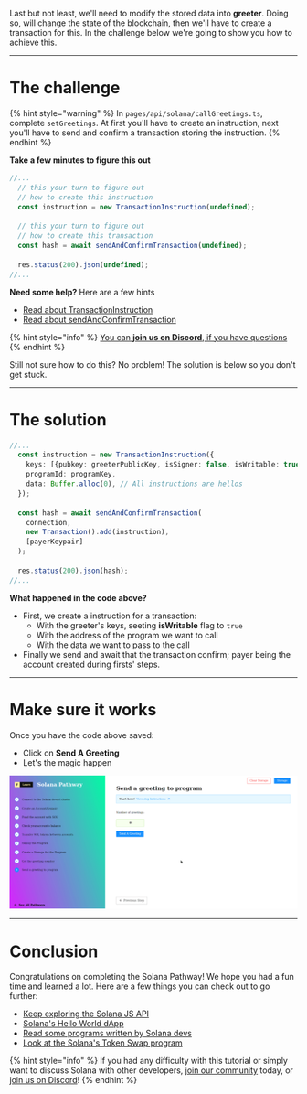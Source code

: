 Last but not least, we'll need to modify the stored data into **greeter**. Doing so, will change the state of the blockchain, then we'll have to create a transaction for this. In the challenge below we're going to show you how to achieve this.

----------------------------------

# The challenge

{% hint style="warning" %}
In `pages/api/solana/callGreetings.ts`, complete `setGreetings`. At first you'll have to create an instruction, next you'll have to send and confirm a transaction storing the instruction.
{% endhint %}

**Take a few minutes to figure this out**

```typescript 
//... 
  // this your turn to figure out 
  // how to create this instruction
  const instruction = new TransactionInstruction(undefined); 

  // this your turn to figure out 
  // how to create this transaction 
  const hash = await sendAndConfirmTransaction(undefined);

  res.status(200).json(undefined);
//...
```

**Need some help?** Here are a few hints
* [Read about TransactionInstruction](https://solana-labs.github.io/solana-web3.js/classes/Connection.html#getbalance)
* [Read about sendAndConfirmTransaction](https://solana-labs.github.io/solana-web3.js/classes/PublicKey.html#constructor)  

{% hint style="info" %}
[You can **join us on Discord**, if you have questions](https://discord.gg/fszyM7K)
{% endhint %}

Still not sure how to do this? No problem! The solution is below so you don't get stuck.

----------------------------------

# The solution

```typescript
//...
  const instruction = new TransactionInstruction({
    keys: [{pubkey: greeterPublicKey, isSigner: false, isWritable: true}],
    programId: programKey,
    data: Buffer.alloc(0), // All instructions are hellos
  });

  const hash = await sendAndConfirmTransaction(
    connection,
    new Transaction().add(instruction),
    [payerKeypair]
  );

  res.status(200).json(hash);
//...
```

**What happened in the code above?**

* First, we create a instruction for a transaction:
  * With the greeter's keys, seeting **isWritable** flag to `true`
  * With the address of the program we want to call
  * With the data we want to pass to the call
* Finally we send and await that the transaction confirm; payer being the account created during firsts' steps.

----------------------------------

# Make sure it works

Once you have the code above saved:
* Click on **Send A Greeting** 
* Let's the magic happen

![](../../../.gitbook/assets/solana-set-v3.gif)

----------------------------------

# Conclusion

Congratulations on completing the Solana Pathway! We hope you had a fun time and learned a lot. Here are a few things you can check out to go further:

* [Keep exploring the Solana JS API](https://solana-labs.github.io/solana-web3.js/modules.html#sendandconfirmtransaction)
* [Solana's Hello World dApp](https://github.com/solana-labs/example-helloworld)
* [Read some programs written by Solana devs](https://github.com/solana-labs/solana-program-library/tree/master/examples)
* [Look at the Solana's Token Swap program](https://github.com/solana-labs/solana-program-library/tree/master/token-swap)

{% hint style="info" %}
If you had any difficulty with this tutorial or simply want to discuss Solana with other developers, [join our community](https://community.figment.io) today, or [join us on Discord](https://discord.gg/EBveT5xs9D)!
{% endhint %}
